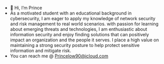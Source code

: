 - 👋 Hi, I’m Prince
- As a motivated student with an educational background in cybersecurity, I am eager to apply my knowledge of network security and risk management to real world scenarios. with passion for learning about emerging threats and technologies, I am enthusiastic about information security and enjoy finding solutions that can positively impact an organization and the people it serves. I place a high value on maintaining a strong security posture to help protect sensitive information and mitigate risk.
- You can reach me @ Princelow90@icloud.com

<!---
TheTechPrince/TheTechPrince is a ✨ special ✨ repository because its `README.md` (this file) appears on your GitHub profile.
You can click the Preview link to take a look at your changes.
--->
